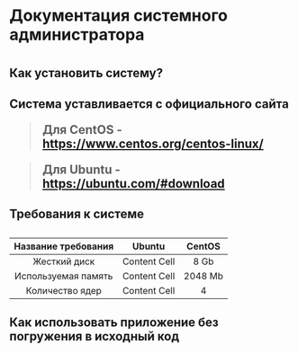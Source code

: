 <h1> Документация системного администратора <h1>
<h2> Как установить систему?<h2>
  Система уставливается с официального сайта
 
  
  > Для CentOS - https://www.centos.org/centos-linux/
  
  
  > Для Ubuntu - https://ubuntu.com/#download
  
  
<h2> Требования к системе <h2>

|Название требования | Ubuntu  | CentOS |
|:-------------:| :-------------: | :-------------: |
|Жесткий диск| Content Cell  | 8 Gb  |
|Используемая память| Content Cell  | 2048 Mb  |
|Количество ядер| Content Cell  | 4 |



<h2> Как использовать приложение без погружения в исходный код
  
  
